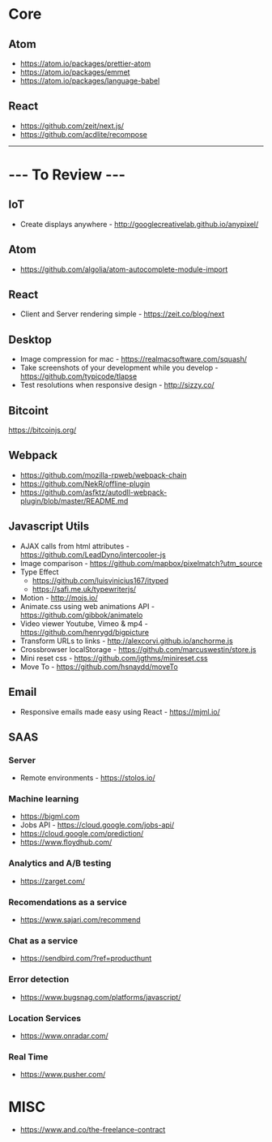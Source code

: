 # Core

## Atom
  - https://atom.io/packages/prettier-atom
  - https://atom.io/packages/emmet
  - https://atom.io/packages/language-babel

## React
  - https://github.com/zeit/next.js/
  - https://github.com/acdlite/recompose



***




# --- To Review ---

## IoT
  - Create displays anywhere - http://googlecreativelab.github.io/anypixel/
  
## Atom

  - https://github.com/algolia/atom-autocomplete-module-import

## React
  - Client and Server rendering simple - https://zeit.co/blog/next

## Desktop

  - Image compression for mac - https://realmacsoftware.com/squash/
  - Take screenshots of your development while you develop - https://github.com/typicode/tlapse
  - Test resolutions when responsive design - http://sizzy.co/
  
## Bitcoint

  https://bitcoinjs.org/

## Webpack
  - https://github.com/mozilla-rpweb/webpack-chain
  - https://github.com/NekR/offline-plugin
  - https://github.com/asfktz/autodll-webpack-plugin/blob/master/README.md

## Javascript Utils

  - AJAX calls from html attributes - https://github.com/LeadDyno/intercooler-js
  - Image comparison - https://github.com/mapbox/pixelmatch?utm_source
  - Type Effect 
    - https://github.com/luisvinicius167/ityped
    - https://safi.me.uk/typewriterjs/
  - Motion - http://mojs.io/
  - Animate.css using web animations API - https://github.com/gibbok/animatelo
  - Video viewer Youtube, Vimeo & mp4 - https://github.com/henrygd/bigpicture
  - Transform URLs to links - http://alexcorvi.github.io/anchorme.js
  - Crossbrowser localStorage - https://github.com/marcuswestin/store.js
  - Mini reset css - https://github.com/jgthms/minireset.css
  - Move To - https://github.com/hsnaydd/moveTo
  
## Email
  - Responsive emails made easy using React - https://mjml.io/

## SAAS

  ### Server
  - Remote environments - https://stolos.io/

  ### Machine learning
  - https://bigml.com
  - Jobs API - https://cloud.google.com/jobs-api/
  - https://cloud.google.com/prediction/
  - https://www.floydhub.com/

  ### Analytics and A/B testing
  - https://zarget.com/

  ### Recomendations as a service
  - https://www.sajari.com/recommend
  
  ### Chat as a service
  - https://sendbird.com/?ref=producthunt
  
  ### Error detection
  - https://www.bugsnag.com/platforms/javascript/
  
  ### Location Services
  - https://www.onradar.com/
  
  ### Real Time
  - https://www.pusher.com/
  

# MISC
  - https://www.and.co/the-freelance-contract
  
